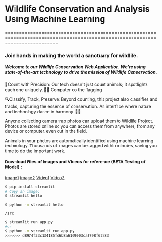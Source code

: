 

# Wildlife Conservation and Analysis Using Machine Learning
===============================================================================================================================

### Join hands in making the world a sanctuary for wildlife.
##### Welcome to our Wildlife Conservation Web Application. We're using state-of-the-art technology to drive the mission of Wildlife Conservation.

🌿Count with Precision: Our tech doesn't just count animals; it spotlights each one uniquely. 🐾✨ Computer do the Tagging

🔍Classify, Track, Preserve: Beyond counting, this project also classifies and tracks, capturing the essence of conservation. An interface where nature and technology dance in harmony. 🌿🤖

Anyone collecting camera trap photos can upload them to Wildlife Project. Photos are stored online so you can access them from anywhere, from any device or computer, even out in the field.

Animals in your photos are automatically identified using machine learning technology. Thousands of images can be tagged within minutes, saving you time to do the important work.

#### Download Files of Images and Videos for reference (BETA Testing of Model)  :
<a href="https://raw.githubusercontent.com/gauravsuryvanshi06/Wildlife-Conservation/main/OnlyTestingImage.png" target="_blank">Image1</a>
[Image2](https://cdn.mos.cms.futurecdn.net/HjFE8NKWuCmgfHCcndJ3rK-1200-80.jpg)
[Video1](https://github.com/gauravsuryvanshi06/Wildlife-Conservation/raw/main/data/J1.mp4)
[Video2](https://github.com/gauravsuryvanshi06/Wildlife-Conservation/raw/main/data/1D.mp4)

```bash
$ pip install streamlit
# Copy an image:
$ streamlit hello

$ python -m streamlit hello

/src

$ streamlit run app.py
#or
$ python -m streamlit run app.py
>>>>>>> d8974f33c134185fd6b8a6169003ca8798f62a83

